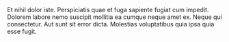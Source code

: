 Et nihil dolor iste. Perspiciatis quae et fuga sapiente fugiat cum impedit. Dolorem labore nemo suscipit mollitia ea cumque neque amet ex. Neque qui consectetur. Aut sunt sit error dicta. Molestias voluptatibus quia ipsa quia esse fugit.